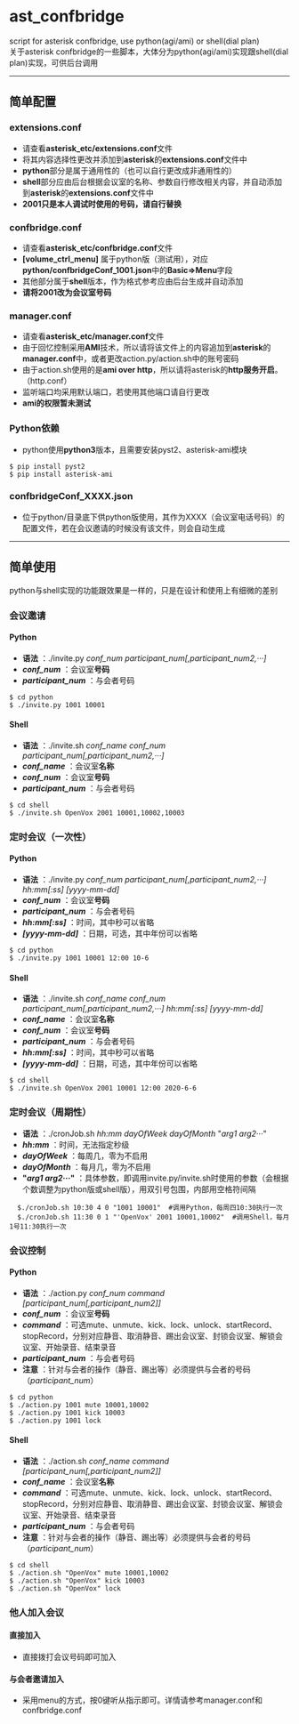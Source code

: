 # ast_confbridge
  script for asterisk confbridge, use python(agi/ami) or shell(dial plan)  
  关于asterisk confbridge的一些脚本，大体分为python(agi/ami)实现跟shell(dial plan)实现，可供后台调用

---
## 简单配置
### extensions.conf

  * 请查看**asterisk_etc/extensions.conf**文件
  * 将其内容选择性更改并添加到**asterisk**的**extensions.conf**文件中
  * **python**部分是属于通用性的（也可以自行更改成非通用性的）
  * **shell**部分应由后台根据会议室的名称、参数自行修改相关内容，并自动添加到**asterisk**的**extensions.conf**文件中
  * **2001只是本人调试时使用的号码，请自行替换**

### confbridge.conf

  * 请查看**asterisk_etc/confbridge.conf**文件  
  * **\[volume_ctrl_menu\]** 属于python版（测试用），对应**python/confbridgeConf_1001.json**中的**Basic=>Menu**字段  
  * 其他部分属于**shell**版本，作为格式参考应由后台生成并自动添加
  * **请将2001改为会议室号码**

### manager.conf

  * 请查看**asterisk_etc/manager.conf**文件  
  * 由于回忆控制采用**AMI**技术，所以请将该文件上的内容追加到**asterisk**的**manager.conf**中，或者更改action.py\/action.sh中的账号密码
  * 由于action.sh使用的是**ami over http**，所以请将asterisk的**http服务开启**。（http.conf）
  * 监听端口均采用默认端口，若使用其他端口请自行更改
  * **ami的权限暂未测试**
  
### Python依赖
  * python使用**python3**版本，且需要安装pyst2、asterisk-ami模块
  ```
  $ pip install pyst2
  $ pip install asterisk-ami
  ```
### confbridgeConf_XXXX.json
  * 位于python/目录底下供python版使用，其作为XXXX（会议室电话号码）的配置文件，若在会议邀请的时候没有该文件，则会自动生成
  
---
## 简单使用
  python与shell实现的功能跟效果是一样的，只是在设计和使用上有细微的差别
  
### 会议邀请

#### Python
  * **语法** ：./invite.py   _conf_num_   _participant_num\[,participant_num2,···\]_ 
  * **_conf_num_** ：会议室**号码**
  * **_participant_num_** ：与会者号码
  ``` 
  $ cd python
  $ ./invite.py 1001 10001
  ```
  
#### Shell
  * **语法** ：./invite.sh  *conf_name*  _conf_num_  _participant_num\[,participant_num2,···\]_ 
  * **_conf_name_** ：会议室**名称**
  * **_conf_num_** ：会议室**号码**
  * **_participant_num_** ：与会者号码
  ```
  $ cd shell
  $ ./invite.sh OpenVox 2001 10001,10002,10003
  ```
  
### 定时会议（一次性）
#### Python
  * **语法** ：./invite.py   _conf_num_   _participant_num\[,participant_num2,···\]_ _hh:mm\[:ss\]_ _\[yyyy\-mm\-dd\]_
  * **_conf_num_** ：会议室**号码**
  * **_participant_num_** ：与会者号码
  * **_hh:mm\[:ss\]_** ：时间，其中秒可以省略
  * **_\[yyyy\-mm\-dd\]_** ：日期，可选，其中年份可以省略
  ``` 
  $ cd python
  $ ./invite.py 1001 10001 12:00 10-6
  ```
 #### Shell
  * **语法** ：./invite.sh  *conf_name*  _conf_num_  _participant_num\[,participant_num2,···\]_ _hh:mm\[:ss\]_ _\[yyyy\-mm\-dd\]_
  * **_conf_name_** ：会议室**名称**
  * **_conf_num_** ：会议室**号码**
  * **_participant_num_** ：与会者号码
  * **_hh:mm\[:ss\]_** ：时间，其中秒可以省略
  * **_\[yyyy\-mm\-dd\]_** ：日期，可选，其中年份可以省略
  ``` 
  $ cd shell
  $ ./invite.sh OpenVox 2001 10001 12:00 2020-6-6
  ``` 
### 定时会议（周期性）
* **语法** ：./cronJob.sh _hh:mm_ _dayOfWeek_ _dayOfMonth_ "_arg1 arg2···_"
* **_hh:mm_** ：时间，无法指定秒级
* **_dayOfWeek_** ：每周几，零为不启用
* **_dayOfMonth_** ：每月几，零为不启用
* **"_arg1 arg2···_"** ：具体参数，即调用invite.py\/invite.sh时使用的参数（会根据个数调整为python版或shell版），用双引号包围，内部用空格符间隔
```
  $./cronJob.sh 10:30 4 0 "1001 10001"  #调用Python，每周四10:30执行一次
  $./cronJob.sh 11:30 0 1 "'OpenVox' 2001 10001,10002"  #调用Shell，每月1号11:30执行一次
```
### 会议控制

#### Python
  * **语法** ：./action.py  _conf_num_  _command_  _\[participant_num\[,participant_num2\]\]_   
  * **_conf_num_** ：会议室**号码**
  * **_command_** ：可选mute、unmute、kick、lock、unlock、startRecord、stopRecord，分别对应静音、取消静音、踢出会议室、封锁会议室、解锁会议室、开始录音、结束录音  
  * **_participant_num_** ：与会者号码  
  * **注意** ：针对与会者的操作（静音、踢出等）必须提供与会者的号码（*participant_num*）
  ```
  $ cd python
  $ ./action.py 1001 mute 10001,10002
  $ ./action.py 1001 kick 10003
  $ ./action.py 1001 lock
  ```
  
#### Shell
  * **语法** ：./action.sh  _conf_name_   _command_   _\[participant_num\[,participant_num2\]\]_   
  * **_conf_name_** ：会议室**名称**
  * **_command_** ：可选mute、unmute、kick、lock、unlock、startRecord、stopRecord，分别对应静音、取消静音、踢出会议室、封锁会议室、解锁会议室、开始录音、结束录音  
  * **_participant_num_** ：与会者号码
  *  **注意** ：针对与会者的操作（静音、踢出等）必须提供与会者的号码（*participant_num*）
  ```
  $ cd shell
  $ ./action.sh "OpenVox" mute 10001,10002
  $ ./action.sh "OpenVox" kick 10003
  $ ./action.sh "OpenVox" lock
  ```
  
### 他人加入会议
####  直接加入
  * 直接拨打会议号码即可加入
#### 与会者邀请加入
  * 采用menu的方式，按0键听从指示即可。详情请参考manager.conf和confbridge.conf
